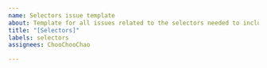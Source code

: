 ```yaml
---
name: Selectors issue template
about: Template for all issues related to the selectors needed to include in the page.
title: "[Selectors]"
labels: selectors
assignees: ChooChooChao

---
```



